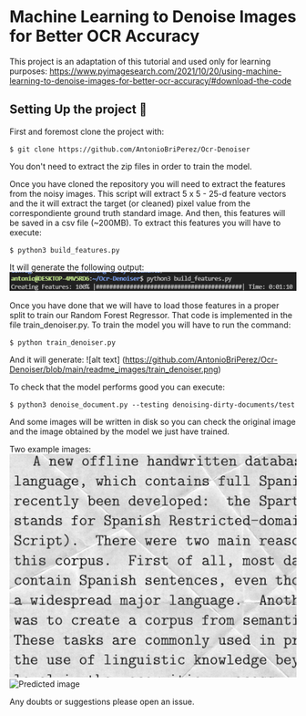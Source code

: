# Machine Learning to Denoise Images for Better OCR Accuracy

This project is an adaptation of this tutorial and used only for learning purposes: https://www.pyimagesearch.com/2021/10/20/using-machine-learning-to-denoise-images-for-better-ocr-accuracy/#download-the-code

## Setting Up the project 🚀

First and foremost clone the project with: 
```
$ git clone https://github.com/AntonioBriPerez/Ocr-Denoiser
```
You don't need to extract the zip files in order to train the model. 

Once you have cloned the repository you will need to extract the features from the noisy images. This script will extract 5 x 5 - 25-d feature vectors and the it will extract the target (or cleaned) pixel value from the correspondiente ground truth standard image. And then, this features will be saved in a csv file (~200MB). To extract this features you will have to execute: 
```
$ python3 build_features.py
```
It will generate the following output: 
![alt text](https://github.com/AntonioBriPerez/Ocr-Denoiser/blob/main/readme_images/extract_features.png)

Once you have done that we will have to load those features in a proper split to train our Random Forest Regressor. That code is implemented in the file train_denoiser.py. To train the model you will have to run the command:

```
$ python train_denoiser.py
```
And it will generate: 
![alt text] (https://github.com/AntonioBriPerez/Ocr-Denoiser/blob/main/readme_images/train_denoiser.png)

To check that the model performs good you can execute: 
```
$ python3 denoise_document.py --testing denoising-dirty-documents/test
```

And some images will be written in disk so you can check the original image and the image obtained by the model we just have trained. 

Two example images: 
![Original image](https://github.com/AntonioBriPerez/Ocr-Denoiser/blob/main/readme_images/Original_0.jpg)
![Predicted image](https://github.com/AntonioBriPerez/Ocr-Denoiser/blob/main/readme_images/Output_0.png)

Any doubts or suggestions please open an issue. 
